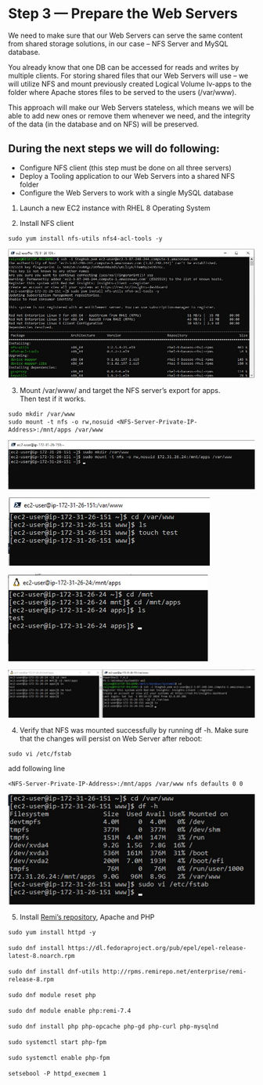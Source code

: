 # Step 3 — Prepare the Web Servers

We need to make sure that our Web Servers can serve the same content from shared storage solutions, in our case – NFS Server and MySQL
database.

You already know that one DB can be accessed for reads and writes by multiple clients. For storing shared files that our Web Servers
will use – we will utilize NFS and mount previously created Logical Volume lv-apps to the folder where Apache stores files to be served
to the users (/var/www).

This approach will make our Web Servers stateless, which means we will be able to add new ones or remove them whenever we need, and
the integrity of the data (in the database and on NFS) will be preserved.

## During the next steps we will do following:

- Configure NFS client (this step must be done on all three servers)
- Deploy a Tooling application to our Web Servers into a shared NFS folder
- Configure the Web Servers to work with a single MySQL database

1. Launch a new EC2 instance with RHEL 8 Operating System

2. Install NFS client

```
sudo yum install nfs-utils nfs4-acl-tools -y
```

![image](image/cl1.jpg)

3. Mount /var/www/ and target the NFS server’s export for apps.  
   Then test if it works.

```
sudo mkdir /var/www
sudo mount -t nfs -o rw,nosuid <NFS-Server-Private-IP-Address>:/mnt/apps /var/www
```

![image](image/mkdir.jpg)

![image](image/touch%20test.jpg)

![image](image/nfs%20test.jpg)

![image](image/no%20test.jpg)

4. Verify that NFS was mounted successfully by running df -h. Make sure that the changes will persist on Web Server after reboot:

```
sudo vi /etc/fstab
```

add following line

```
<NFS-Server-Private-IP-Address>:/mnt/apps /var/www nfs defaults 0 0
```

![image](image/sudo%20vi%20fstab.jpg)

5. Install [Remi’s repository](http://www.servermom.org/how-to-enable-remi-repo-on-centos-7-6-and-5/2790/), Apache and PHP

```
sudo yum install httpd -y

sudo dnf install https://dl.fedoraproject.org/pub/epel/epel-release-latest-8.noarch.rpm

sudo dnf install dnf-utils http://rpms.remirepo.net/enterprise/remi-release-8.rpm

sudo dnf module reset php

sudo dnf module enable php:remi-7.4

sudo dnf install php php-opcache php-gd php-curl php-mysqlnd

sudo systemctl start php-fpm

sudo systemctl enable php-fpm

setsebool -P httpd_execmem 1
```
